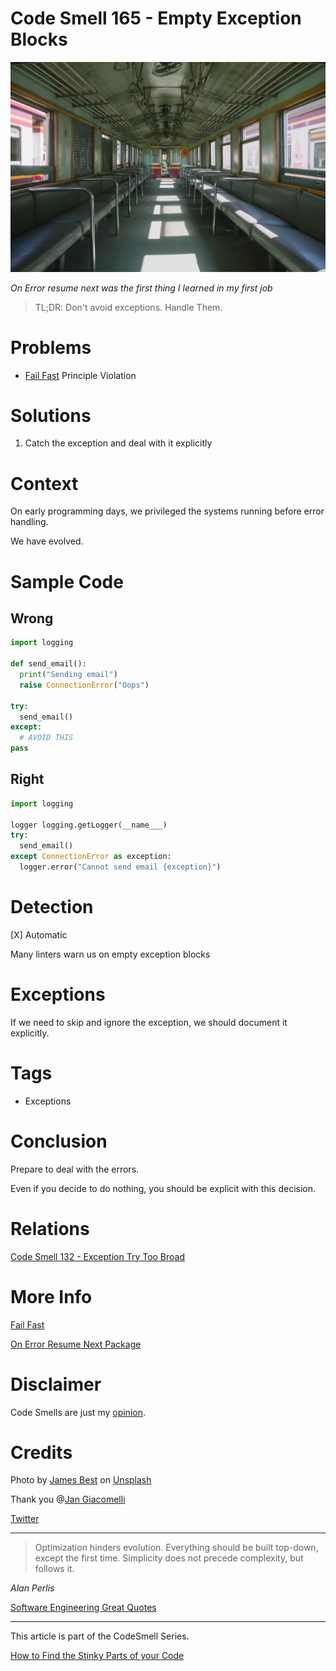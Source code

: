 # Code Smell 165 - Empty Exception Blocks
            
![Code Smell 165 - Empty Exception Blocks](Code%20Smell%20165%20-%20Empty%20Exception%20Blocks.jpg)

*On Error resume next was the first thing I learned in my first job*

> TL;DR: Don't avoid exceptions. Handle Them.

# Problems

- [Fail Fast](https://github.com/mcsee/Software-Design-Articles/tree/main/Articles/Theory/Fail%20Fast/readme.md) Principle Violation

# Solutions

1. Catch the exception and deal with it explicitly

# Context

On early programming days, we privileged the systems running before error handling.

We have evolved.

# Sample Code

## Wrong

[Gist Url]: # (https://gist.github.com/mcsee/9569c95218a7d8a33d68587fa70e5782)

```python
import logging

def send_email(): 
  print("Sending email") 
  raise ConnectionError("Oops")
  
try:
  send_email() 
except: 
  # AVOID THIS
pass
```

## Right

[Gist Url]: # (https://gist.github.com/mcsee/02d281247e7baac4d5dca91bc77a146a)

```python
import logging

logger logging.getLogger(__name___)
try:
  send_email()
except ConnectionError as exception:
  logger.error("Cannot send email {exception}")
```

# Detection

[X] Automatic 
  
Many linters warn us on empty exception blocks

# Exceptions

If we need to skip and ignore the exception, we should document it explicitly.

# Tags

- Exceptions

# Conclusion

Prepare to deal with the errors. 

Even if you decide to do nothing, you should be explicit with this decision.

# Relations

[Code Smell 132 - Exception Try Too Broad](https://github.com/mcsee/Software-Design-Articles/tree/main/Articles/Code%20Smells/Code%20Smell%20132%20-%20Exception%20Try%20Too%20Broad/readme.md)

# More Info

[Fail Fast](https://github.com/mcsee/Software-Design-Articles/tree/main/Articles/Theory/Fail%20Fast/readme.md)

[On Error Resume Next Package](https://www.npmjs.com/package/on-error-resume-next)

# Disclaimer

Code Smells are just my [opinion](https://github.com/mcsee/Software-Design-Articles/tree/main/Articles/Blogging/I%20Wrote%20More%20than%2090%20Articles%20on%202021%20Here%20is%20What%20I%20Learned/readme.md).

# Credits

Photo by [James Best](https://unsplash.com/@jim_at_jibba) on [Unsplash](https://unsplash.com/)
  
Thank you @[Jan Giacomelli](@jangia)

[Twitter](https://x.com/1571126817322602496)

* * *

> Optimization hinders evolution. Everything should be built top-down, except the first time. Simplicity does not precede complexity, but follows it.

_Alan Perlis_
 
[Software Engineering Great Quotes](https://github.com/mcsee/Software-Design-Articles/tree/main/Articles/Quotes/Software%20Engineering%20Great%20Quotes/readme.md)

* * *

This article is part of the CodeSmell Series.

[How to Find the Stinky Parts of your Code](https://github.com/mcsee/Software-Design-Articles/tree/main/Articles/Code%20Smells/How%20to%20Find%20the%20Stinky%20parts%20of%20your%20Code/readme.md)